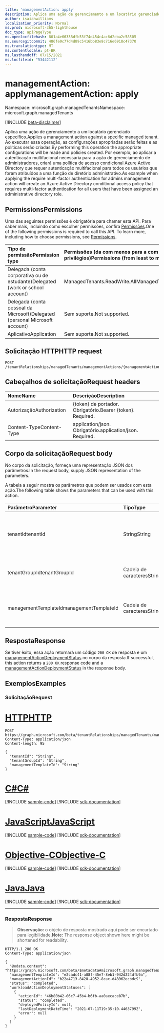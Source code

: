 ```yaml
---
title: 'managementAction: apply'
description: Aplica uma ação de gerenciamento a um locatário gerenciado específico. Ao executar essa operação, as configurações apropriadas serão feitas e as políticas serão criadas. Por exemplo, ao aplicar a autenticação multifacional necessária para a ação de gerenciamento de administradores, criará uma política de acesso condicional Azure Active Directory que requer autenticação multifacional para todos os usuários que foram atribuídos a uma função de diretório administrativo.
author: isaiahwilliams
localization_priority: Normal
ms.prod: microsoft-365-lighthouse
doc_type: apiPageType
ms.openlocfilehash: 801a4e66338dfb53f74d454c4ac6d2eba2c58505
ms.sourcegitcommit: 486fe9c77d4d89c5416bb83e8c716e6918c47370
ms.translationtype: MT
ms.contentlocale: pt-BR
ms.lasthandoff: 07/15/2021
ms.locfileid: "53442112"
---
```

# <a name="managementaction-apply"></a><span data-ttu-id="8a6ef-105">managementAction: apply</span><span class="sxs-lookup"><span data-stu-id="8a6ef-105">managementAction: apply</span></span>
<span data-ttu-id="8a6ef-106">Namespace: microsoft.graph.managedTenants</span><span class="sxs-lookup"><span data-stu-id="8a6ef-106">Namespace: microsoft.graph.managedTenants</span></span>

[!INCLUDE [beta-disclaimer](../../includes/beta-disclaimer.md)]

<span data-ttu-id="8a6ef-107">Aplica uma ação de gerenciamento a um locatário gerenciado específico.</span><span class="sxs-lookup"><span data-stu-id="8a6ef-107">Applies a management action against a specific managed tenant.</span></span> <span data-ttu-id="8a6ef-108">Ao executar essa operação, as configurações apropriadas serão feitas e as políticas serão criadas.</span><span class="sxs-lookup"><span data-stu-id="8a6ef-108">By performing this operation the appropriate configurations will be made and policies created.</span></span> <span data-ttu-id="8a6ef-109">Por exemplo, ao aplicar a autenticação multifacional necessária para a ação de gerenciamento de administradores, criará uma política de acesso condicional Azure Active Directory que requer autenticação multifacional para todos os usuários que foram atribuídos a uma função de diretório administrativo.</span><span class="sxs-lookup"><span data-stu-id="8a6ef-109">As example when applying the require multi-factor authentication for admins management action will create an Azure Active Directory conditional access policy that requires multi-factor authentication for all users that have been assigned an administrative directory role.</span></span>

## <a name="permissions"></a><span data-ttu-id="8a6ef-110">Permissions</span><span class="sxs-lookup"><span data-stu-id="8a6ef-110">Permissions</span></span>
<span data-ttu-id="8a6ef-p103">Uma das seguintes permissões é obrigatória para chamar esta API. Para saber mais, incluindo como escolher permissões, confira [Permissões](/graph/permissions-reference).</span><span class="sxs-lookup"><span data-stu-id="8a6ef-p103">One of the following permissions is required to call this API. To learn more, including how to choose permissions, see [Permissions](/graph/permissions-reference).</span></span>

|<span data-ttu-id="8a6ef-113">Tipo de permissão</span><span class="sxs-lookup"><span data-stu-id="8a6ef-113">Permission type</span></span>|<span data-ttu-id="8a6ef-114">Permissões (da com menos para a com mais privilégios)</span><span class="sxs-lookup"><span data-stu-id="8a6ef-114">Permissions (from least to most privileged)</span></span>|
|:---|:---|
|<span data-ttu-id="8a6ef-115">Delegada (conta corporativa ou de estudante)</span><span class="sxs-lookup"><span data-stu-id="8a6ef-115">Delegated (work or school account)</span></span>|<span data-ttu-id="8a6ef-116">ManagedTenants.ReadWrite.All</span><span class="sxs-lookup"><span data-stu-id="8a6ef-116">ManagedTenants.ReadWrite.All</span></span>|
|<span data-ttu-id="8a6ef-117">Delegada (conta pessoal da Microsoft)</span><span class="sxs-lookup"><span data-stu-id="8a6ef-117">Delegated (personal Microsoft account)</span></span>|<span data-ttu-id="8a6ef-118">Sem suporte.</span><span class="sxs-lookup"><span data-stu-id="8a6ef-118">Not supported.</span></span>|
|<span data-ttu-id="8a6ef-119">Aplicativo</span><span class="sxs-lookup"><span data-stu-id="8a6ef-119">Application</span></span>|<span data-ttu-id="8a6ef-120">Sem suporte.</span><span class="sxs-lookup"><span data-stu-id="8a6ef-120">Not supported.</span></span>|

## <a name="http-request"></a><span data-ttu-id="8a6ef-121">Solicitação HTTP</span><span class="sxs-lookup"><span data-stu-id="8a6ef-121">HTTP request</span></span>

<!-- {
  "blockType": "ignored"
}
-->
``` http
POST /tenantRelationships/managedTenants/managementActions/{managementActionId}/apply
```

## <a name="request-headers"></a><span data-ttu-id="8a6ef-122">Cabeçalhos de solicitação</span><span class="sxs-lookup"><span data-stu-id="8a6ef-122">Request headers</span></span>
|<span data-ttu-id="8a6ef-123">Nome</span><span class="sxs-lookup"><span data-stu-id="8a6ef-123">Name</span></span>|<span data-ttu-id="8a6ef-124">Descrição</span><span class="sxs-lookup"><span data-stu-id="8a6ef-124">Description</span></span>|
|:---|:---|
|<span data-ttu-id="8a6ef-125">Autorização</span><span class="sxs-lookup"><span data-stu-id="8a6ef-125">Authorization</span></span>|<span data-ttu-id="8a6ef-p104">{token} de portador. Obrigatório.</span><span class="sxs-lookup"><span data-stu-id="8a6ef-p104">Bearer {token}. Required.</span></span>|
|<span data-ttu-id="8a6ef-128">Content-Type</span><span class="sxs-lookup"><span data-stu-id="8a6ef-128">Content-Type</span></span>|<span data-ttu-id="8a6ef-p105">application/json. Obrigatório.</span><span class="sxs-lookup"><span data-stu-id="8a6ef-p105">application/json. Required.</span></span>|

## <a name="request-body"></a><span data-ttu-id="8a6ef-131">Corpo da solicitação</span><span class="sxs-lookup"><span data-stu-id="8a6ef-131">Request body</span></span>
<span data-ttu-id="8a6ef-132">No corpo da solicitação, forneça uma representação JSON dos parâmetros.</span><span class="sxs-lookup"><span data-stu-id="8a6ef-132">In the request body, supply JSON representation of the parameters.</span></span>

<span data-ttu-id="8a6ef-133">A tabela a seguir mostra os parâmetros que podem ser usados com esta ação.</span><span class="sxs-lookup"><span data-stu-id="8a6ef-133">The following table shows the parameters that can be used with this action.</span></span>

|<span data-ttu-id="8a6ef-134">Parâmetro</span><span class="sxs-lookup"><span data-stu-id="8a6ef-134">Parameter</span></span>|<span data-ttu-id="8a6ef-135">Tipo</span><span class="sxs-lookup"><span data-stu-id="8a6ef-135">Type</span></span>|<span data-ttu-id="8a6ef-136">Descrição</span><span class="sxs-lookup"><span data-stu-id="8a6ef-136">Description</span></span>|
|:---|:---|:---|
|<span data-ttu-id="8a6ef-137">tenantId</span><span class="sxs-lookup"><span data-stu-id="8a6ef-137">tenantId</span></span>|<span data-ttu-id="8a6ef-138">String</span><span class="sxs-lookup"><span data-stu-id="8a6ef-138">String</span></span>|<span data-ttu-id="8a6ef-139">O Azure Active Directory do locatário para o [locatário gerenciado.](../resources/managedtenants-tenant.md)</span><span class="sxs-lookup"><span data-stu-id="8a6ef-139">The Azure Active Directory tenant identifier for the [managed tenant](../resources/managedtenants-tenant.md).</span></span>|
|<span data-ttu-id="8a6ef-140">tenantGroupId</span><span class="sxs-lookup"><span data-stu-id="8a6ef-140">tenantGroupId</span></span>|<span data-ttu-id="8a6ef-141">Cadeia de caracteres</span><span class="sxs-lookup"><span data-stu-id="8a6ef-141">String</span></span>|<span data-ttu-id="8a6ef-142">O identificador do grupo de locatários.</span><span class="sxs-lookup"><span data-stu-id="8a6ef-142">The identifier of the tenant group.</span></span>|
|<span data-ttu-id="8a6ef-143">managementTemplateId</span><span class="sxs-lookup"><span data-stu-id="8a6ef-143">managementTemplateId</span></span>|<span data-ttu-id="8a6ef-144">Cadeia de caracteres</span><span class="sxs-lookup"><span data-stu-id="8a6ef-144">String</span></span>|<span data-ttu-id="8a6ef-145">O identificador do modelo [de gerenciamento](../resources/managedtenants-managementtemplate.md).</span><span class="sxs-lookup"><span data-stu-id="8a6ef-145">The identifier of the [management template](../resources/managedtenants-managementtemplate.md).</span></span>|

## <a name="response"></a><span data-ttu-id="8a6ef-146">Resposta</span><span class="sxs-lookup"><span data-stu-id="8a6ef-146">Response</span></span>

<span data-ttu-id="8a6ef-147">Se tiver êxito, essa ação retornará um código `200 OK` de resposta e um [managementActionDeploymentStatus](../resources/managedtenants-managementactiondeploymentstatus.md) no corpo da resposta.</span><span class="sxs-lookup"><span data-stu-id="8a6ef-147">If successful, this action returns a `200 OK` response code and a [managementActionDeploymentStatus](../resources/managedtenants-managementactiondeploymentstatus.md) in the response body.</span></span>

## <a name="examples"></a><span data-ttu-id="8a6ef-148">Exemplos</span><span class="sxs-lookup"><span data-stu-id="8a6ef-148">Examples</span></span>

### <a name="request"></a><span data-ttu-id="8a6ef-149">Solicitação</span><span class="sxs-lookup"><span data-stu-id="8a6ef-149">Request</span></span>

# <a name="http"></a>[<span data-ttu-id="8a6ef-150">HTTP</span><span class="sxs-lookup"><span data-stu-id="8a6ef-150">HTTP</span></span>](#tab/http)
<!-- {
  "blockType": "request",
  "name": "managementaction_apply"
}
-->
``` http
POST https://graph.microsoft.com/beta/tenantRelationships/managedTenants/managementActions/{managementActionId}/apply
Content-Type: application/json
Content-length: 95

{
  "tenantId": "String",
  "tenantGroupId": "String",
  "managementTemplateId": "String"
}
```
# <a name="c"></a>[<span data-ttu-id="8a6ef-151">C#</span><span class="sxs-lookup"><span data-stu-id="8a6ef-151">C#</span></span>](#tab/csharp)
[!INCLUDE [sample-code](../includes/snippets/csharp/managementaction-apply-csharp-snippets.md)]
[!INCLUDE [sdk-documentation](../includes/snippets/snippets-sdk-documentation-link.md)]

# <a name="javascript"></a>[<span data-ttu-id="8a6ef-152">JavaScript</span><span class="sxs-lookup"><span data-stu-id="8a6ef-152">JavaScript</span></span>](#tab/javascript)
[!INCLUDE [sample-code](../includes/snippets/javascript/managementaction-apply-javascript-snippets.md)]
[!INCLUDE [sdk-documentation](../includes/snippets/snippets-sdk-documentation-link.md)]

# <a name="objective-c"></a>[<span data-ttu-id="8a6ef-153">Objective-C</span><span class="sxs-lookup"><span data-stu-id="8a6ef-153">Objective-C</span></span>](#tab/objc)
[!INCLUDE [sample-code](../includes/snippets/objc/managementaction-apply-objc-snippets.md)]
[!INCLUDE [sdk-documentation](../includes/snippets/snippets-sdk-documentation-link.md)]

# <a name="java"></a>[<span data-ttu-id="8a6ef-154">Java</span><span class="sxs-lookup"><span data-stu-id="8a6ef-154">Java</span></span>](#tab/java)
[!INCLUDE [sample-code](../includes/snippets/java/managementaction-apply-java-snippets.md)]
[!INCLUDE [sdk-documentation](../includes/snippets/snippets-sdk-documentation-link.md)]

---


### <a name="response"></a><span data-ttu-id="8a6ef-155">Resposta</span><span class="sxs-lookup"><span data-stu-id="8a6ef-155">Response</span></span>
><span data-ttu-id="8a6ef-156">**Observação:** o objeto de resposta mostrado aqui pode ser encurtado para legibilidade.</span><span class="sxs-lookup"><span data-stu-id="8a6ef-156">**Note:** The response object shown here might be shortened for readability.</span></span>
<!-- {
  "blockType": "response",
  "truncated": true,
  "@odata.type": "microsoft.graph.managedTenants.managementActionDeploymentStatus"
}
-->
``` http
HTTP/1.1 200 OK
Content-Type: application/json

{
  "@odata.context": "https://graph.microsoft.com/beta/$metadata#microsoft.graph.managedTenants.ManagementActionDeploymentStatus",
  "managementTemplateId": "e2cadc41-a08f-45e7-8eb1-942d224dfb9a",
  "managementActionId": "b22a4713-8428-4952-8cac-d48962ecbdc9",
  "status": "completed",
  "workloadActionDeploymentStatuses": [
    {
      "actionId": "46b80b42-06c7-45b4-b6fb-aa0aecace87b",
      "status": "completed",
      "deployedPolicyId": null,
      "lastDeploymentDateTime": "2021-07-11T19:35:10.4463799Z",
      "error": null
    }
  ]
}
```
